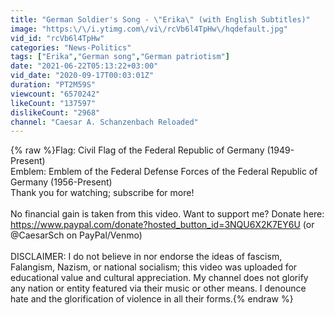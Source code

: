 ```yaml
---
title: "German Soldier's Song - \"Erika\" (with English Subtitles)"
image: "https:\/\/i.ytimg.com\/vi\/rcVb6l4TpHw\/hqdefault.jpg"
vid_id: "rcVb6l4TpHw"
categories: "News-Politics"
tags: ["Erika","German song","German patriotism"]
date: "2021-06-22T05:13:22+03:00"
vid_date: "2020-09-17T00:03:01Z"
duration: "PT2M59S"
viewcount: "6570242"
likeCount: "137597"
dislikeCount: "2968"
channel: "Caesar A. Schanzenbach Reloaded"
---
```

{% raw %}Flag: Civil Flag of the Federal Republic of Germany (1949-Present)<br />Emblem: Emblem of the Federal Defense Forces of the Federal Republic of Germany (1956-Present)<br />Thank you for watching; subscribe for more!<br /><br />No financial gain is taken from this video. Want to support me? Donate here:<br /><a rel="nofollow" target="blank" href="https://www.paypal.com/donate?hosted_button_id=3NQU6X2K7EY6U">https://www.paypal.com/donate?hosted_button_id=3NQU6X2K7EY6U</a> (or @CaesarSch on PayPal/Venmo)<br /><br />DISCLAIMER: I do not believe in nor endorse the ideas of fascism, Falangism, Nazism, or national socialism; this video was uploaded for educational value and cultural appreciation. My channel does not glorify any nation or entity featured via their music or other means. I denounce hate and the glorification of violence in all their forms.{% endraw %}
